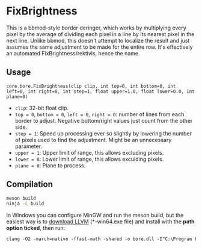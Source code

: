 # FixBrightness

This is a bbmod-style border deringer, which works by multiplying every pixel by the average of dividing each pixel in a line by its nearest pixel in the next line. Unlike bbmod, this doesn't attempt to localize the result and just assumes the same adjustment to be made for the entire row. It's effectively an automated FixBrightness/rektlvls, hence the name.

## Usage

```
core.bore.FixBrightness(clip clip, int top=0, int bottom=0, int left=0, int right=0, int step=1, float upper=1.0, float lower=0.0, int plane=0)
```

* `clip`: 32-bit float clip.
* `top = 0`, `bottom = 0`, `left = 0`, `right = 0`: number of lines from each border to adjust. Negative bottom/right values just count from the other side.
* `step = 1`: Speed up processing ever so slightly by lowering the number of pixels used to find the adjustment. Might be an unnecessary parameter.
* `upper = 1`: Upper limit of range, this allows excluding pixels.
* `lower = 0`: Lower limit of range, this allows exculding pixels.
* `plane = 0`: Plane to process.

## Compilation

```sh 
meson build
ninja -C build 
```

In Windows you can configure MinGW and run the meson build, but the easiest way is to [download LLVM](https://github.com/llvm/llvm-project/releases) (*-win64.exe file) and install with the **path option ticked**, then run:

```ps
clang -O2 -march=native -ffast-math -shared -o bore.dll -I"C:\Program Files\VapourSynth\sdk\include" src\bore.c
```
